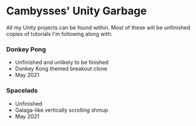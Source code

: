 # Cambysses' Unity Garbage

All my Unity projects can be found within. Most of these will be unfinished copies of tutorials I'm following along with.

### Donkey Pong
- Unfinished and unlikely to be finished
- Donkey Kong themed breakout clone
- May 2021

### Spacelads
- Unfinished
- Galaga-like vertically scrolling shmup
- May 2021